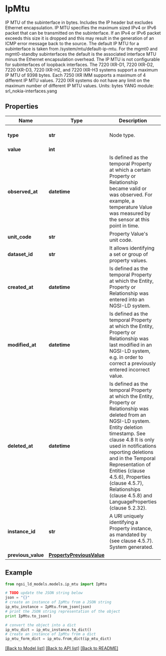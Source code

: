 # IpMtu

IP MTU of the subinterface in bytes.  Includes the IP header but excludes Ethernet encapsulation.  IP MTU specifies the maximum sized IPv4 or IPv6 packet that can be transmitted on the subinterface. If an IPv4 or IPv6 packet exceeds this size it is dropped and this may result in the generation of an ICMP error message back to the source.  The default IP MTU for a subinterface is taken from /system/mtu/default-ip-mtu. For the mgmt0 and mgmt0-standby subinterfaces the default is the associated interface MTU minus the Ethernet encapsulation overhead.  The IP MTU is not configurable for subinterfaces of loopback interfaces.  The 7220 IXR-D1, 7220 IXR-D2, 7220 IXR-D3, 7220 IXR-H2, and 7220 IXR-H3 systems support a maximum IP MTU of 9398 bytes.  Each 7250 IXR IMM supports a maximum of 4 different IP MTU values. 7220 IXR systems do not have any limit on the maximum number of different IP MTU values.  Units: bytes  YANG module: srl_nokia-interfaces.yang 

## Properties

Name | Type | Description | Notes
------------ | ------------- | ------------- | -------------
**type** | **str** | Node type.  | [optional] [default to 'Property']
**value** | **int** |  | 
**observed_at** | **datetime** | Is defined as the temporal Property at which a certain Property or Relationship became valid or was observed. For example, a temperature Value was measured by the sensor at this point in time.  | [optional] 
**unit_code** | **str** | Property Value&#39;s unit code.  | [optional] 
**dataset_id** | **str** | It allows identifying a set or group of property values.  | [optional] 
**created_at** | **datetime** | Is defined as the temporal Property at which the Entity, Property or Relationship was entered into an NGSI-LD system.  | [optional] [readonly] 
**modified_at** | **datetime** | Is defined as the temporal Property at which the Entity, Property or Relationship was last modified in an NGSI-LD system, e.g. in order to correct a previously entered incorrect value.  | [optional] [readonly] 
**deleted_at** | **datetime** | Is defined as the temporal Property at which the Entity, Property or Relationship was deleted from an NGSI-LD system.  Entity deletion timestamp. See clause 4.8 It is only used in notifications reporting deletions and in the Temporal Representation of Entities (clause 4.5.6), Properties (clause 4.5.7), Relationships (clause 4.5.8) and LanguageProperties (clause 5.2.32).  | [optional] [readonly] 
**instance_id** | **str** | A URI uniquely identifying a Property instance, as mandated by (see clause 4.5.7). System generated.  | [optional] [readonly] 
**previous_value** | [**PropertyPreviousValue**](PropertyPreviousValue.md) |  | [optional] 

## Example

```python
from ngsi_ld_models.models.ip_mtu import IpMtu

# TODO update the JSON string below
json = "{}"
# create an instance of IpMtu from a JSON string
ip_mtu_instance = IpMtu.from_json(json)
# print the JSON string representation of the object
print IpMtu.to_json()

# convert the object into a dict
ip_mtu_dict = ip_mtu_instance.to_dict()
# create an instance of IpMtu from a dict
ip_mtu_form_dict = ip_mtu.from_dict(ip_mtu_dict)
```
[[Back to Model list]](../README.md#documentation-for-models) [[Back to API list]](../README.md#documentation-for-api-endpoints) [[Back to README]](../README.md)


